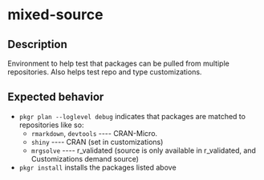 # mixed-source

## Description

Environment to help test that packages can be pulled from multiple repositories. Also helps test repo and type customizations.

## Expected behavior

* `pkgr plan --loglevel debug` indicates that packages are matched to repositories like so:
  - `rmarkdown`, `devtools` ---- CRAN-Micro.
  - `shiny` ---- CRAN (set in customizations)
  - `mrgsolve` ---- r_validated (source is only available in r_validated, and Customizations demand source)
* `pkgr install` installs the packages listed above
